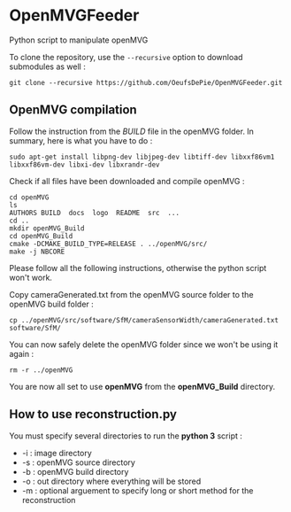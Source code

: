 # OpenMVGFeeder
Python script to manipulate openMVG

To clone the repository, use the `--recursive` option to download submodules as well :

```
git clone --recursive https://github.com/OeufsDePie/OpenMVGFeeder.git
``` 

## OpenMVG compilation

Follow the instruction from the *BUILD* file in the openMVG folder. In summary, here is what you have to do :

```
sudo apt-get install libpng-dev libjpeg-dev libtiff-dev libxxf86vm1 libxxf86vm-dev libxi-dev libxrandr-dev
```

Check if all files have been downloaded and compile openMVG : 

```
cd openMVG
ls
AUTHORS BUILD  docs  logo  README  src  ...
cd ..
mkdir openMVG_Build
cd openMVG_Build
cmake -DCMAKE_BUILD_TYPE=RELEASE . ../openMVG/src/
make -j NBCORE
```
Please follow all the following instructions, otherwise the python script won't work.

Copy cameraGenerated.txt from the openMVG source folder to the openMVG build folder :
```
cp ../openMVG/src/software/SfM/cameraSensorWidth/cameraGenerated.txt software/SfM/
```
You can now safely delete the openMVG folder since we won't be using it again :
```
rm -r ../openMVG
```
You are now all set to use **openMVG** from the **openMVG_Build** directory. 

## How to use reconstruction.py
You must specify several directories to run the **python 3** script :

* -i : image directory
* -s : openMVG source directory
* -b : openMVG build directory
* -o : out directory where everything will be stored
* -m : optional arguement to specify long or short method for the reconstruction

